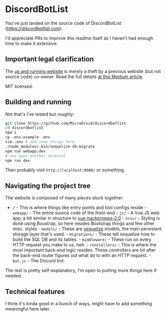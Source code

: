 # DiscordBotList

You've just landed on the source code of DiscordBotList (https://discordbotlist.com).

I'd appreciate PRs to improve this readme itself as I haven't had enough time to make it extensive.

## Important legal clarification

The [up and running website](https://discordbotlist.com) is merely a theft by a previous website (but not source code) co-owner. Read the full details [at this Medium article](https://medium.com/@overcoder0/discordbotlist-a-theft-that-led-to-going-open-source-24a4517abc22?sk=f8f54a5f94251002520f460bc548fa88)

MIT licensed.

## Building and running

Not that's I've tested but roughly:

```bash
git clone https://github.com/MicroDroid/discordbotlist
cd discordbotlist
npm i
cp .env.example .env
vim .env # add some things here
./node_modules/.bin/sequelize db:migrate
npm run webapp:dev
# now open another terminal
npm run dev
```

Then probably visit `http://localhost:8080/` or something.

## Navigating the project tree

The website is composed of many pieces stuck together:

-   `/` - This is where things like entry points and tool configs reside - `webapp/` - The entire source code of the front-end - `js/` - A Vue.JS web app, a bit similar in structure to [vue-hackernews-2.0](https://github.com/vuejs/vue-hackernews-2.0) - `scss/` - Styling is done using Boostrap, so here resides Bootstrap things and few other misc. styles - `models/` - These are [sequelize](https://github.com/sequelize/sequelize) models, the main persistent storage layer that's used. - `migrations/` - These tell sequelize how to build the SQL DB and its tables. - `middleware/` - These run on every HTTP request you make to us, heh. - `controllers/` - This is where the most important back-end logic resides. These controllers are hit after the back-end router figures out what do to with an HTTP request. - `bot.js` - The Discord bot.

The rest is pretty self-explanatory, I'm open to putting more things here if needed.

## Technical features

I think it's kinda good in a bunch of ways, might have to add something meaningful here later.
